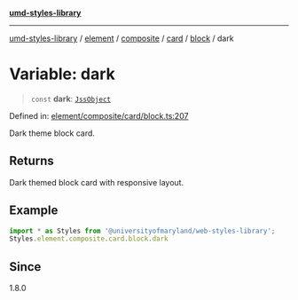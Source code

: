 [**umd-styles-library**](../../../../../../../../README.md)

***

[umd-styles-library](../../../../../../../../modules.md) / [element](../../../../../../../README.md) / [composite](../../../../../README.md) / [card](../../../README.md) / [block](../README.md) / dark

# Variable: dark

> `const` **dark**: [`JssObject`](../../../../../../../../utilities/namespaces/transform/type-aliases/JssObject.md)

Defined in: [element/composite/card/block.ts:207](https://github.com/UMD-Digital/design-system/blob/ed6189804bf5f4c4fcbe5325b54aac33ac48d614/packages/styles/source/element/composite/card/block.ts#L207)

Dark theme block card.

## Returns

Dark themed block card with responsive layout.

## Example

```typescript
import * as Styles from '@universityofmaryland/web-styles-library';
Styles.element.composite.card.block.dark
```

## Since

1.8.0
